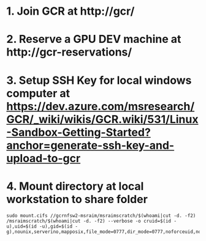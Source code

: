 # 1. Join GCR at http://gcr/
# 2. Reserve a GPU DEV machine at http://gcr-reservations/
# 3. Setup SSH Key for local windows computer at https://dev.azure.com/msresearch/GCR/_wiki/wikis/GCR.wiki/531/Linux-Sandbox-Getting-Started?anchor=generate-ssh-key-and-upload-to-gcr
# 4. Mount directory at local workstation to share folder
```
sudo mount.cifs //gcrnfsw2-msraim/msraimscratch/$(whoami|cut -d. -f2) /msraimscratch/$(whoami|cut -d. -f2) --verbose -o cruid=$(id -u),uid=$(id -u),gid=$(id -g),nounix,serverino,mapposix,file_mode=0777,dir_mode=0777,noforceuid,noforcegid,vers=2.1,domain=FAREAST,username=chnuwa
```
